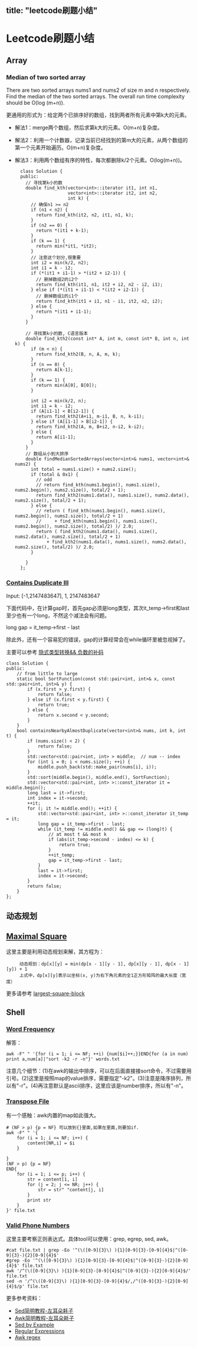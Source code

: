 title: "leetcode刷题小结"
---

<script type="text/javascript" src="http://cdn.mathjax.org/mathjax/latest/MathJax.js?config=default"></script>

# Leetcode刷题小结

## Array

### Median of two sorted array

There are two sorted arrays nums1 and nums2 of size m and n respectively. Find the median of the two sorted arrays. The overall run time complexity should be O(log (m+n)).

更通用的形式为：给定两个已排序好的数组，找到两者所有元素中第k大的元素。

- 解法1：merge两个数组，然后求第k大的元素。O(m+n)复杂度。
- 解法2：利用一个计数器，记录当前已经找到的第m大的元素，从两个数组的第一个元素开始遍历。O(m+n)复杂度。
- 解法3：利用两个数组有序的特性，每次都删除k/2个元素。O(log(m+n))。

		class Solution {
		public:
		  // 寻找第k小的数
		  double find_kth(vector<int>::iterator it1, int n1,
						  vector<int>::iterator it2, int n2,
						  int k) {
			// 确保n1 >= n2
			if (n1 < n2) {
			  return find_kth(it2, n2, it1, n1, k);
			}
			if (n2 == 0) {
			  return *(it1 + k-1);
			}
			if (k == 1) {
			  return min(*it1, *it2);
			}
			// 注意这个划分,很重要
			int i2 = min(k/2, n2);
			int i1 = k - i2;
			if (*(it1 + i1-1) > *(it2 + i2-1)) {
			  // 删掉数组2的i2个
			  return find_kth(it1, n1, it2 + i2, n2 - i2, i1);
			} else if (*(it1 + i1-1) < *(it2 + i2-1)) {
			  // 删掉数组1的i1个
			  return find_kth(it1 + i1, n1 - i1, it2, n2, i2);
			} else {
			  return *(it1 + i1-1);
			}
		  }

		  // 寻找第k小的数, C语言版本
		  double find_kth2(const int* A, int m, const int* B, int n, int k) {
			if (m < n) {
			  return find_kth2(B, n, A, m, k);
			}
			if (n == 0) {
			  return A[k-1];
			}
			if (k == 1) {
			  return min(A[0], B[0]);
			}

			int i2 = min(k/2, n);
			int i1 = k - i2;
			if (A[i1-1] < B[i2-1]) {
			  return find_kth2(A+i1, m-i1, B, n, k-i1);
			} else if (A[i1-1] > B[i2-1]) {
			  return find_kth2(A, m, B+i2, n-i2, k-i2);
			} else {
			  return A[i1-1];
			}
		  }
		  // 数组从小到大排序
		  double findMedianSortedArrays(vector<int>& nums1, vector<int>& nums2) {
			int total = nums1.size() + nums2.size();
			if (total & 0x1) {
			  // odd
			  // return find_kth(nums1.begin(), nums1.size(), nums2.begin(), nums2.size(), total/2 + 1);
			  return find_kth2(nums1.data(), nums1.size(), nums2.data(), nums2.size(), total/2 + 1);
			} else {
			  // return ( find_kth(nums1.begin(), nums1.size(), nums2.begin(), nums2.size(), total/2 + 1)
			  //     + find_kth(nums1.begin(), nums1.size(), nums2.begin(), nums2.size(), total/2) )/ 2.0;
			  return ( find_kth2(nums1.data(), nums1.size(), nums2.data(), nums2.size(), total/2 + 1)
				  + find_kth2(nums1.data(), nums1.size(), nums2.data(), nums2.size(), total/2) )/ 2.0;
			}

		  }
		};


### [Contains Duplicate III](https://leetcode.com/problems/contains-duplicate-iii/)

Input: [-1,2147483647], 1, 2147483647

下面代码中，在计算gap时，首先gap必须是long类型，其次it_temp->first和last至少也有一个long，不然这个减法会有问题。

long gap = it_temp->first - last

除此外，还有一个容易犯的错误，gap的计算经常会在while循环里被忽视掉了。

主要可以参考 [隐式类型转换&& 负数的补码](http://www.cppblog.com/suiaiguo/archive/2009/07/16/90228.html)

	class Solution {
	public:
	    // from little to large
	    static bool SortFunction(const std::pair<int, int>& x, const std::pair<int, int>& y) {
	        if (x.first > y.first) {
	            return false;
	        } else if (x.first < y.first) {
	            return true;
	        } else {
	            return x.second < y.second;
	        }
	    }
	    bool containsNearbyAlmostDuplicate(vector<int>& nums, int k, int t) {
	        if (nums.size() < 2) {
	            return false;
	        }
	        std::vector<std::pair<int, int> > middle;  // num -- index
	        for (int i = 0; i < nums.size(); ++i) {
	            middle.push_back(std::make_pair(nums[i], i));
	        }
	        std::sort(middle.begin(), middle.end(), SortFunction);
	        std::vector<std::pair<int, int> >::const_iterator it = middle.begin();
	        long last = it->first;
	        int index = it->second;
	        ++it;
	        for (; it != middle.end(); ++it) {
	            std::vector<std::pair<int, int> >::const_iterator it_temp = it;
	            long gap = it_temp->first - last;
	            while (it_temp != middle.end() && gap <= (long)t) {
	                // at most t && most k
	                if (abs(it_temp->second - index) <= k) {
	                    return true;
	                }
	                ++it_temp;
	                gap = it_temp->first - last;
	            }
	            last = it->first;
	            index = it->second;
	        }
	        return false;
	    }
	};

## 动态规划

## [Maximal Square](https://leetcode.com/problems/maximal-square/)

这里主要是利用动态规划来解，其方程为：

         动态规划：dp[x][y] = min(dp[x - 1][y - 1], dp[x][y - 1], dp[x - 1][y]) + 1
         上式中，dp[x][y]表示以坐标(x, y)为右下角元素的全1正方形矩阵的最大长度（宽度）

更多请参考 [largest-square-block](http://stackoverflow.com/questions/1726632/dynamic-programming-largest-square-block)

## Shell

### [Word Frequency](https://leetcode.com/problems/word-frequency/)

解答：

	awk -F" " '{for (i = 1; i <= NF; ++i) {num[$i]++;}}END{for (a in num) print a,num[a]|"sort -k2 -r -n"}' words.txt

注意几个细节：(1)在awk的输出中排序，可以在后面直接接sort命令，不过需要用引号。(2)这里是按照map的value排序，需要指定"-k2"。(3)注意是降序排列，所以有"-r"。(4)再注意默认是ascii排序，这里应该是number排序，所以有"-n"。

### [Transpose File ](https://leetcode.com/problems/transpose-file/)

有一个感触：awk内置的map如此强大。

	# (NF > p) {p = NF} 可以放到{}里面,如果在里面,则要加if.
	awk -F" " '{
	    for (i = 1; i <= NF; i++) {
	        content[NR,i] = $i
	    }

	}
	(NF > p) {p = NF}
	END{
	    for (i = 1; i <= p; i++) {
	        str = content[1, i]
	        for (j = 2; j <= NR; j++) {
	            str = str" "content[j, i]
	        }
	        print str
	    }
	}' file.txt

### [Valid Phone Numbers](https://leetcode.com/problems/valid-phone-numbers/)

这里主要考察正则表达式。具体tool可以使用：grep, egrep, sed, awk。

	#cat file.txt | grep -Eo '^(\([0-9]{3}\) ){1}[0-9]{3}-[0-9]{4}$|^([0-9]{3}-){2}[0-9]{4}$'
	#grep -Eo '^(\([0-9]{3}\) ){1}[0-9]{3}-[0-9]{4}$|^([0-9]{3}-){2}[0-9]{4}$' file.txt
	awk '/^(\([0-9]{3}\) ){1}[0-9]{3}-[0-9]{4}$|^([0-9]{3}-){2}[0-9]{4}$/' file.txt
	sed -n '/^(\([0-9]{3}\) ){1}[0-9]{3}-[0-9]{4}$/,/^([0-9]{3}-){2}[0-9]{4}$/p' file.txt

更多参考资料：

- [Sed简明教程-左耳朵耗子](http://coolshell.cn/articles/9104.html)
- [Awk简明教程-左耳朵耗子](http://coolshell.cn/articles/9070.html)
- [Sed by Example](http://www.funtoo.org/Sed_by_Example,_Part_2)
- [Regular Expressions](https://www.gnu.org/software/sed/manual/html_node/Regular-Expressions.html)
- [Awk regex](http://www.math.utah.edu/docs/info/gawk_5.html#SEC27)
